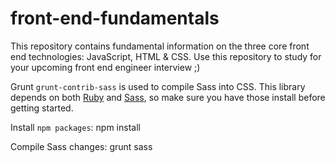 # front-end-fundamentals

This repository contains fundamental information on the three core front end technologies: JavaScript, HTML & CSS. Use this repository to study for your upcoming front end engineer interview ;)

Grunt `grunt-contrib-sass` is used to compile Sass into CSS. This library depends on both [Ruby](http://www.ruby-lang.org/en/downloads/) and [Sass](http://sass-lang.com/install), so make sure you have those install before getting started.

Install `npm packages`:
    npm install

Compile Sass changes:
    grunt sass
